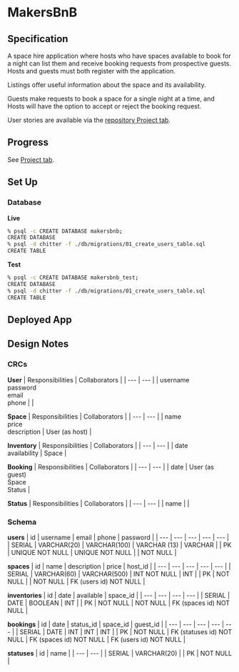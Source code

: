 # MakersBnB

## Specification
A space hire application where hosts who have spaces available to book for a night can list them and receive booking requests from prospective guests. Hosts and guests must both register with the application.

Listings offer useful information about the space and its availability.

Guests make requests to book a space for a single night at a time, and Hosts will have the option to accept or reject the booking request.

User stories are available via the [repository Project tab](https://github.com/elsstrange/MakersBnB/projects/1).

## Progress
See [Project tab](https://github.com/elsstrange/MakersBnB/projects/1).

## Set Up

### Database

**Live**
```sh
% psql -c CREATE DATABASE makersbnb;
CREATE DATABASE
% psql -d chitter -f ./db/migrations/01_create_users_table.sql
CREATE TABLE
```

**Test**
```sh
% psql -c CREATE DATABASE makersbnb_test;
CREATE DATABASE
% psql -d chitter -f ./db/migrations/01_create_users_table.sql
CREATE TABLE
```

## Deployed App

## Design Notes

### CRCs

**User** 
| Responsibilities | Collaborators |
| --- | --- |
| username<br>password<br>email<br>phone |  |

**Space** 
| Responsibilities | Collaborators |
| --- | --- |
| name<br>price<br>description | User (as host) |

**Inventory** 
| Responsibilities | Collaborators |
| --- | --- |
| date<br>availability | Space |

**Booking** 
| Responsibilities | Collaborators |
| --- | --- |
| date | User (as guest)<br>Space<br>Status |

**Status** 
| Responsibilities | Collaborators |
| --- | --- |
| name |  |


### Schema

**users** 
| id | username | email | phone | password |
| --- | --- | --- | --- | --- |
| SERIAL | VARCHAR(20) | VARCHAR(100) | VARCHAR (13) | VARCHAR |
| PK | UNIQUE NOT NULL | UNIQUE NOT NULL | | NOT NULL |

**spaces** 
| id | name | description | price | host_id |
| --- | --- | --- | --- | --- |
| SERIAL | VARCHAR(60) | VARCHAR(500) | INT NOT NULL | INT |
| PK | NOT NULL | | NOT NULL | FK (users id) NOT NULL |

**inventories** 
| id | date | available | space_id |
| --- | --- | --- | --- |
| SERIAL | DATE | BOOLEAN | INT |
| PK | NOT NULL | NOT NULL | FK (spaces id) NOT NULL |

**bookings** 
| id | date | status_id | space_id | guest_id |
| --- | --- | --- | --- | --- |
| SERIAL | DATE | INT | INT | INT |
| PK | NOT NULL | FK (statuses id) NOT NULL | FK (spaces id) NOT NULL | FK (users id) NOT NULL |

**statuses**
| id | name |
| --- | --- |
| SERIAL | VARCHAR(20) |
| PK | NOT NULL |
